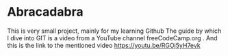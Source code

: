 # Abracadabra
This is very small project, mainly for my learning Github
The guide by which I dive into GIT is a video from a YouTube channel freeCodeCamp.org . And this is the link to the mentioned video https://youtu.be/RGOj5yH7evk
